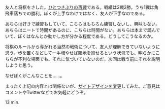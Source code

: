 友人と将棋をさした。[ひとつきぶりの再戦](http://bouzuya.github.com/2012/06/03/syogi.html)である。戦績は2戦2勝。うち1戦は角飛車落ちでの勝利。ぼくが上手なわけではなく、友人が下手なのである。

あちらは好きで練習もしていて、こちらはもちろん練習しないし、興味もない。あちらはニートで時間があるのに、こちらは時間がない。あちらは本まで読んでいて、ぼくはなんとか動かし方が分かる程度である。どうしてこうなるのか。

将棋のルールから導かれる当然の戦術について、友人が理解できていないように思う。歩を置くなどして一手増やせば陣地を崩せるという状況でも、明らかにこちらが不利な場面でも、それに気づいていないのだ。次回は戦う前にそれを説明しようと思う。

なぜぼくがこんなことを……。

まったく上記の内容とは関係ないが、[サイトデザインを変更](http://bouzuya.github.com)してみた。ご意見はコメントやTwitterなどでお気軽にどうぞ。

13 min.
